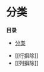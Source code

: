 # 分类
<!-- START doctoc generated TOC please keep comment here to allow auto update -->
<!-- DON'T EDIT THIS SECTION, INSTEAD RE-RUN doctoc TO UPDATE -->
**目录**

- [分类](#%E5%88%86%E7%B1%BB)

<!-- END doctoc generated TOC please keep comment here to allow auto update -->


- [[行摒除]]
- [[列摒除]]
